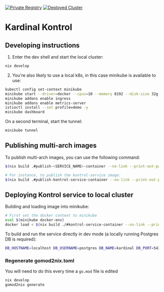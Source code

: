 [![Private Registry](https://img.shields.io/badge/AWS_ECR-images-important.svg?logo=awsfargate)](https://us-east-1.console.aws.amazon.com/ecr/private-registry/repositories?region=us-east-1)
[![Deployed Cluster](https://img.shields.io/badge/AWS_EKS-cluster-important.svg?logo=awsfargate)](https://us-east-1.console.aws.amazon.com/eks/home?region=us-east-1#/clusters/kardinal-kluster)

# Kardinal Kontrol

## Developing instructions

1. Enter the dev shell and start the local cluster:

```bash
nix develop
```

2. You're also likely to use a local k8s, in this case minikube is available to use:

```bash
kubectl config set-context minikube
minikube start --driver=docker --cpus=10 --memory 8192 --disk-size 32g
minikube addons enable ingress
minikube addons enable metrics-server
istioctl install --set profile=demo -y
minikube dashboard
```

On a second terminal, start the tunnel:

```bash
minikube tunnel
```

## Publishing multi-arch images

To publish multi-arch images, you can use the following command:

```bash
$(nix build .#publish-<SERVICE_NAME>-container --no-link --print-out-paths)/bin/push

# For instance, to publish the kontrol-service image:
$(nix build .#publish-kontrol-service-container --no-link --print-out-paths)/bin/push
```

## Deploying Kontrol service to local cluster

Building and loading image into minikube:

```bash
# First set the docker context to minikube
eval $(minikube docker-env)
docker load < $(nix build ./#kontrol-service-container --no-link --print-out-paths)
```

To build and run the service directly in dev mode (a locally running Postgres DB is required):

```bash
DB_HOSTNAME=localhost DB_USERNAME=postgres DB_NAME=kardinal DB_PORT=5432 DB_PASSWORD=<database password> nix run ./#kontrol-service -- -dev-mode
```

### Regenerate gomod2nix.toml

You will need to do this every time a `go.mod` file is edited

```bash
nix develop
gomod2nix generate
```

